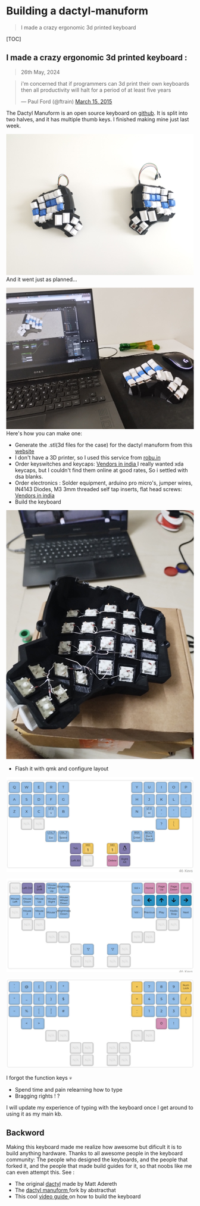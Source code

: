 # Building a dactyl-manuform
> I made a crazy ergonomic 3d printed keyboard

[TOC]

## I made a crazy ergonomic 3d printed keyboard :
> 26th May, 2024
<blockquote class="twitter-tweet"><p lang="en" dir="ltr">i&#39;m concerned that if programmers can 3d print their own keyboards then all productivity will halt for a period of at least five years</p>&mdash; Paul Ford (@ftrain) <a href="https://twitter.com/ftrain/status/577205992406065152?ref_src=twsrc%5Etfw">March 15, 2015</a></blockquote> <script async src="https://platform.twitter.com/widgets.js" charset="utf-8"></script> 
The Dactyl Manuform is an open source keyboard on <a href = "https://github.com/abstracthat/dactyl-manuform">github</a>.
It is split into two halves, and it has multiple thumb keys. I finished making mine just last week. 

![image](../optimized_assets/dactylC.jpg)
<br>
And it went just as planned...

![image](../optimized_assets/dactylH.jpg)
<br>
Here's how you can make one:

- Generate the .stl(3d files for the case) for the dactyl manuform from this <a href='https://ryanis.cool/dactyl/#manuform:Ch0IBRAEGgNzaXgiA3R3byoDYm94MgZub3JtaWU4ABIQCMYKEKMFGMIDIAMoxgowACIXVQAAEEEYACABXQAAYEBlAAAgQEAASAAy+QGVAwAAIECdAwAAgD+AAwGIAwENAAAAABUAAAAAHeF6NEAlAACQwC0AAEDBNeF6tEA9AAAAAEUAAAAATQAAwEBVAABAwF0AAOBAZTMzYcJtMzMtwnUAALzBeOcCgAHNGIgByCSVATMzF8KdATMzXcKlAWZmysGoAZ8LsAGZF7gB/CXFAQAATMLNAQAAyMHVAQAAQMHYAZwE4AHzF+gBkBz1AQAA6MH9AQAAIMKFAgAAUMGIApsEkALzF5gC4CGlAgAAAMKtAgAAcMG1AgAAAMC4AoQHwAKVEMgChAfVAgAAQMHdAgAAgMHlAgAAQEDoAoQH8AKVEPgChAcqBggAEAAYAQ=='>website </a> 
- I don't have a 3D printer, so I used this service from <a href='https://robu.in/product/3d-printing-service/'>robu.in</a>
- Order keyswitches and keycaps: <a href = 'https://www.reddit.com/r/mkindia/wiki/vendors/'> Vendors in india </a> I really wanted xda keycaps, but I couldn't find them online at good rates, So i settled with dsa blanks.
- Order electronics : Solder equipment, arduino pro micro's, jumper wires, IN4143 Diodes, M3 3mm threaded self tap inserts, flat head screws: <a href= 'https://www.reddit.com/r/india/comments/iquweu/a_guide_for_buying_electronic_components_online/'>Vendors in india</a>
- Build the keyboard

![image](../optimized_assets/dactylI.jpg)

- Flash it with qmk and configure layout

![image](../optimized_assets/layer0.jpeg)

![image](../optimized_assets/layer1.jpeg)

![image](../optimized_assets/layer2.jpeg)

I forgot the function keys :skull:

- Spend time and pain relearning how to type
- Bragging rights ! ?

<aside>I will update my experience of typing with the keyboard once I get around to using it as my main kb.</aside>

## Backword 

Making this keyboard made me realize how awesome but dificult it is to build anything hardware.
Thanks to all awesome people in the keyboard community: The people who designed the keyboards, and the people that forked it, and the people that made build guides for it, so that noobs like me can even attempt this.
See : 

- The original <a href='https://github.com/adereth/dactyl-keyboard'>dactyl</a> made by Matt Adereth
- The <a href = 'https://github.com/abstracthat/dactyl-manuform'> dactyl manuform </a>fork by abstracthat
- This cool <a href='https://www.youtube.com/watch?v=CxNKWNKBLMs' > video guide </a>on how to build the keyboard
